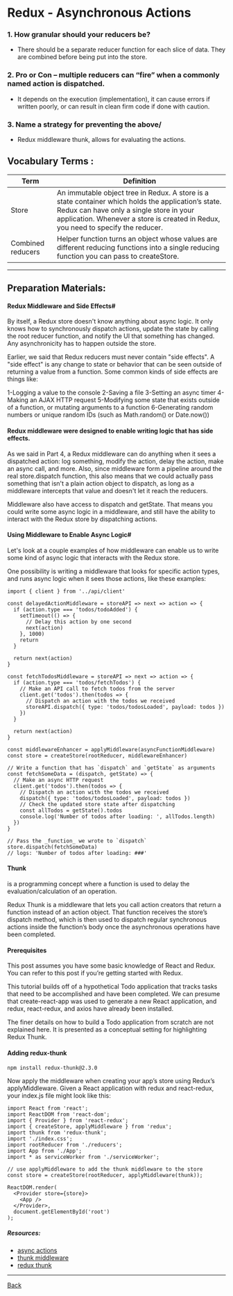 # Redux - Asynchronous Actions

### 1. How granular should your reducers be?
- There should be a separate reducer function for each slice of data. They are combined before being put into the store.

### 2. Pro or Con – multiple reducers can “fire” when a commonly named action is dispatched.
- It depends on the execution (implementation), it can cause errors if written poorly, or can result in clean firm code if done with caution.

### 3. Name a strategy for preventing the above/
- Redux middleware thunk, allows for evaluating the actions.

##  Vocabulary Terms :

| Term      | Definition                                                                                                 |
| --------- | ---------------------------------------------------------------------------------------------------------------|
| Store|An immutable object tree in Redux. A store is a state container which holds the application’s state. Redux can have only a single store in your application. Whenever a store is created in Redux, you need to specify the reducer.|
| Combined reducers|Helper function turns an object whose values are different reducing functions into a single reducing function you can pass to createStore.|
*** 
## Preparation Materials:

#### Redux Middleware and Side Effects#
By itself, a Redux store doesn't know anything about async logic. It only knows how to synchronously dispatch actions, update the state by calling the root reducer function, and notify the UI that something has changed. Any asynchronicity has to happen outside the store.

Earlier, we said that Redux reducers must never contain "side effects". A "side effect" is any change to state or behavior that can be seen outside of returning a value from a function. Some common kinds of side effects are things like:

1-Logging a value to the console
2-Saving a file
3-Setting an async timer
4-Making an AJAX HTTP request
5-Modifying some state that exists outside of a function, or mutating arguments to a function
6-Generating random numbers or unique random IDs (such as Math.random() or Date.now())


#### Redux middleware were designed to enable writing logic that has side effects.

As we said in Part 4, a Redux middleware can do anything when it sees a dispatched action: log something, modify the action, delay the action, make an async call, and more. Also, since middleware form a pipeline around the real store.dispatch function, this also means that we could actually pass something that isn't a plain action object to dispatch, as long as a middleware intercepts that value and doesn't let it reach the reducers.

Middleware also have access to dispatch and getState. That means you could write some async logic in a middleware, and still have the ability to interact with the Redux store by dispatching actions.

#### Using Middleware to Enable Async Logic#
Let's look at a couple examples of how middleware can enable us to write some kind of async logic that interacts with the Redux store.

One possibility is writing a middleware that looks for specific action types, and runs async logic when it sees those actions, like these examples:

```
import { client } from '../api/client'

const delayedActionMiddleware = storeAPI => next => action => {
  if (action.type === 'todos/todoAdded') {
    setTimeout(() => {
      // Delay this action by one second
      next(action)
    }, 1000)
    return
  }

  return next(action)
}

const fetchTodosMiddleware = storeAPI => next => action => {
  if (action.type === 'todos/fetchTodos') {
    // Make an API call to fetch todos from the server
    client.get('todos').then(todos => {
      // Dispatch an action with the todos we received
      storeAPI.dispatch({ type: 'todos/todosLoaded', payload: todos })
    })
  }

  return next(action)
}
```

```
const middlewareEnhancer = applyMiddleware(asyncFunctionMiddleware)
const store = createStore(rootReducer, middlewareEnhancer)

// Write a function that has `dispatch` and `getState` as arguments
const fetchSomeData = (dispatch, getState) => {
  // Make an async HTTP request
  client.get('todos').then(todos => {
    // Dispatch an action with the todos we received
    dispatch({ type: 'todos/todosLoaded', payload: todos })
    // Check the updated store state after dispatching
    const allTodos = getState().todos
    console.log('Number of todos after loading: ', allTodos.length)
  })
}

// Pass the _function_ we wrote to `dispatch`
store.dispatch(fetchSomeData)
// logs: 'Number of todos after loading: ###'
```


#### Thunk 
is a programming concept where a function is used to delay the evaluation/calculation of an operation.

Redux Thunk is a middleware that lets you call action creators that return a function instead of an action object. That function receives the store’s dispatch method, which is then used to dispatch regular synchronous actions inside the function’s body once the asynchronous operations have been completed.

#### Prerequisites
This post assumes you have some basic knowledge of React and Redux. You can refer to this post if you’re getting started with Redux.

This tutorial builds off of a hypothetical Todo application that tracks tasks that need to be accomplished and have been completed. We can presume that create-react-app was used to generate a new React application, and redux, react-redux, and axios have already been installed.

The finer details on how to build a Todo application from scratch are not explained here. It is presented as a conceptual setting for highlighting Redux Thunk.

#### Adding redux-thunk 
`npm install redux-thunk@2.3.0`

Now apply the middleware when creating your app’s store using Redux’s applyMiddleware. Given a React application with redux and react-redux, your index.js file might look like this:

```
import React from 'react';
import ReactDOM from 'react-dom';
import { Provider } from 'react-redux';
import { createStore, applyMiddleware } from 'redux';
import thunk from 'redux-thunk';
import './index.css';
import rootReducer from './reducers';
import App from './App';
import * as serviceWorker from './serviceWorker';

// use applyMiddleware to add the thunk middleware to the store
const store = createStore(rootReducer, applyMiddleware(thunk));

ReactDOM.render(
  <Provider store={store}>
    <App />
  </Provider>,
  document.getElementById('root')
);
```

##### Resources: 
* [async actions](https://redux.js.org/tutorials/fundamentals/part-6-async-logic)
* [thunk middleware](https://github.com/reduxjs/redux-thunk)
* [redux thunk](https://www.digitalocean.com/community/tutorials/redux-redux-thunk)
***
[Back](https://github.com/En-ZUH/Reading-notes/tree/main/401)
